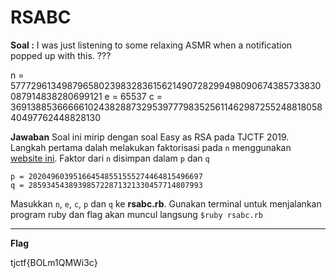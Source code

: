 

# RSABC
**Soal :**
I was just listening to some relaxing ASMR when a notification popped up with this. ???

n = 57772961349879658023983283615621490728299498090674385733830087914838280699121
e = 65537
c = 36913885366666102438288732953977798352561146298725524881805840497762448828130


**Jawaban**
Soal ini mirip dengan soal Easy as RSA pada TJCTF 2019. Langkah pertama dalah melakukan faktorisasi pada `n` menggunakan [website ini](factordb.com). Faktor dari `n` disimpan dalam `p` dan `q`

```
p = 202049603951664548551555274464815496697
q = 285934543893985722871321330457714807993
```
Masukkan `n`, `e`, `c`, `p` dan `q` ke **rsabc.rb**. Gunakan terminal untuk menjalankan program ruby dan flag akan muncul langsung
`$ruby rsabc.rb`
____________________________________
**Flag**

tjctf{BOLm1QMWi3c}
